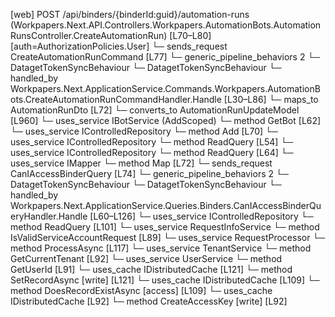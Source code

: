 [web] POST /api/binders/{binderId:guid}/automation-runs  (Workpapers.Next.API.Controllers.Workpapers.AutomationBots.AutomationRunsController.CreateAutomationRun)  [L70–L80] [auth=AuthorizationPolicies.User]
  └─ sends_request CreateAutomationRunCommand [L77]
    └─ generic_pipeline_behaviors 2
      └─ DatagetTokenSyncBehaviour
      └─ DatagetTokenSyncBehaviour
    └─ handled_by Workpapers.Next.ApplicationService.Commands.Workpapers.AutomationBots.CreateAutomationRunCommandHandler.Handle [L30–L86]
      └─ maps_to AutomationRunDto [L72]
        └─ converts_to AutomationRunUpdateModel [L960]
      └─ uses_service IBotService (AddScoped)
        └─ method GetBot [L62]
      └─ uses_service IControlledRepository<AutomationRun>
        └─ method Add [L70]
      └─ uses_service IControlledRepository<Binder>
        └─ method ReadQuery [L54]
      └─ uses_service IControlledRepository<SourceAccount>
        └─ method ReadQuery [L64]
      └─ uses_service IMapper
        └─ method Map [L72]
  └─ sends_request CanIAccessBinderQuery [L74]
    └─ generic_pipeline_behaviors 2
      └─ DatagetTokenSyncBehaviour
      └─ DatagetTokenSyncBehaviour
    └─ handled_by Workpapers.Next.ApplicationService.Queries.Binders.CanIAccessBinderQueryHandler.Handle [L60–L126]
      └─ uses_service IControlledRepository<Binder>
        └─ method ReadQuery [L101]
      └─ uses_service RequestInfoService
        └─ method IsValidServiceAccountRequest [L89]
      └─ uses_service RequestProcessor
        └─ method ProcessAsync [L117]
      └─ uses_service TenantService
        └─ method GetCurrentTenant [L92]
      └─ uses_service UserService
        └─ method GetUserId [L91]
      └─ uses_cache IDistributedCache [L121]
        └─ method SetRecordAsync [write] [L121]
      └─ uses_cache IDistributedCache [L109]
        └─ method DoesRecordExistAsync [access] [L109]
      └─ uses_cache IDistributedCache [L92]
        └─ method CreateAccessKey [write] [L92]

